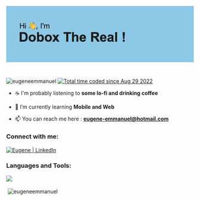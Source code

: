 ![](/header.png)

<h1></h1>

<p align="left"> 
<img src="https://komarev.com/ghpvc/?username=eugeneemmanuel&label=Profile%20views&color=0e75b6&style=flat" alt="eugeneemmanuel" /> 
<a href="https://wakatime.com/@9ec42c32-9beb-4995-bc45-2200ad9c42d5"><img src="https://wakatime.com/badge/user/9ec42c32-9beb-4995-bc45-2200ad9c42d5.svg" alt="Total time coded since Aug 29 2022" /></a>
</p>

- ☕️ I'm probably listening to **some lo-fi and drinking coffee**

- 🌱 I’m currently learning **Mobile and Web**

- 📫 You can reach me here : **eugene-emmanuel@hotmail.com**

<h3 align="left">Connect with me:</h3>
<p align="left">
  <a href="https://www.linkedin.com/in/eugène-emmanuël-dubuc-bb03ba169/"><img align="center" src="https://raw.githubusercontent.com/yushi1007/yushi1007/main/images/linkedin.svg" alt="Eugene | LinkedIn" height="30" width="40"/></a>
</p>

<h3 align="left">Languages and Tools:</h3>
<p align="left">
    <a href="https://skillicons.dev">
      <img src="https://skillicons.dev/icons?i=html,css,sass,angular,bootstrap,js,ts,php,go,flutter,kotlin,mongodb,mysql,sqlite,postgres,c,cpp,cs,idea,androidstudio,neovim,vim,git,github,bash,docker,linux,raspberrypi,flutter&perline=15"></a>
</p>


<p>&nbsp;<img align="center" src="https://github-readme-stats-eugeneemmanuel.vercel.app/api?username=eugeneemmanuel&show_icons=true&theme=dracula&locale=en" alt="eugeneemmanuel" /></p>
